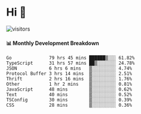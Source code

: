 # Hi 👋
 
![visitors](https://visitor-badge.glitch.me/badge?page_id=sorcererxw.sorcererx)

#### 📊 Monthly Development Breakdown

<!--START_SECTION:waka-->
```text
Go              79 hrs 45 mins ██████▒░░░ 61.82%
TypeScript      31 hrs 57 mins ██▒░░░░░░░ 24.78%
JSON            6 hrs 6 mins   ▒░░░░░░░░░ 4.74%
Protocol Buffer 3 hrs 14 mins  ▒░░░░░░░░░ 2.51%
Thrift          2 hrs 16 mins  ▒░░░░░░░░░ 1.76%
Other           1 hr 2 mins    ▒░░░░░░░░░ 0.81%
JavaScript      48 mins        ▒░░░░░░░░░ 0.62%
Text            40 mins        ▒░░░░░░░░░ 0.52%
TSConfig        30 mins        ▒░░░░░░░░░ 0.39%
CSS             28 mins        ▒░░░░░░░░░ 0.36%
```
<!--END_SECTION:waka-->
